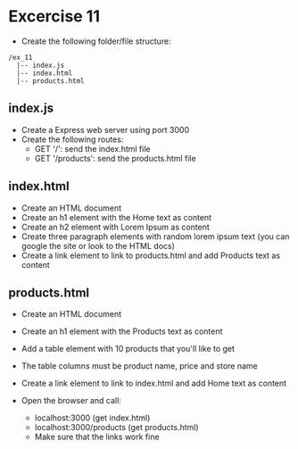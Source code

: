 # Excercise 11

* Create the following folder/file structure:
```
/ex_11
  |-- index.js
  |-- index.html
  |-- products.html
```

## index.js
* Create a Express web server using port 3000
* Create the following routes:
  * GET '/': send the index.html file
  * GET '/products': send the products.html file


## index.html
* Create an HTML document
* Create an h1 element with the Home text as content
* Create an h2 element with Lorem Ipsum as content
* Create three paragraph elements with random lorem ipsum text (you can google the site or look to the HTML docs)
* Create a link element to link to products.html and add Products text as content

## products.html
* Create an HTML document
* Create an h1 element with the Products text as content
* Add a table element with 10 products that you'll like to get
* The table columns must be product name, price and store name
* Create a link element to link to index.html and add Home text as content

* Open the browser and call:
  * localhost:3000 (get index.html)
  * localhost:3000/products (get products.html)
  * Make sure that the links work fine